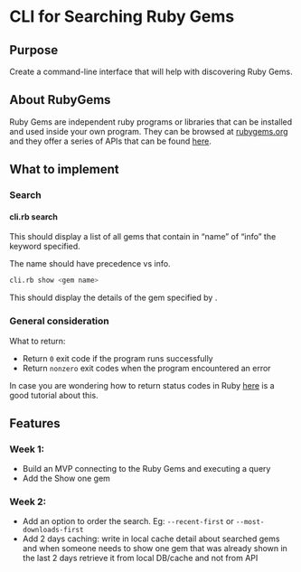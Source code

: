 # CLI for Searching Ruby Gems

## Purpose

Create a command-line interface that will help with discovering Ruby Gems.

## About RubyGems

Ruby Gems are independent ruby programs or libraries that can be installed and used inside your own program.
They can be browsed at [rubygems.org](https://rubygems.org) and they offer a series of APIs that can
be found [here](https://guides.rubygems.org/rubygems-org-api/).


## What to implement

### Search

#### cli.rb search <keyword>

This should display a list of all gems that contain in “name” of “info” the keyword specified.

The name should have precedence vs info.

```bash
cli.rb show <gem name>
```

This should display the details of the gem specified by _<gem name>_.

### General consideration

What to return:

- Return `0` exit code if the program runs successfully
- Return `nonzero` exit codes when the program encountered an error

In case you are wondering how to return status codes in Ruby [here](https://www.honeybadger.io/blog/how-to-exit-a-ruby-program/) is a good tutorial about this.


## Features

### Week 1:

- Build an MVP connecting to the Ruby Gems and executing a query
- Add the Show one gem

### Week 2:
- Add an option to order the search. Eg: `--recent-first` or `--most-downloads-first`
- Add 2 days caching: write in local cache detail about searched gems and when someone needs to show one gem that was already shown in the last 2 days retrieve it from local DB/cache and not from API

